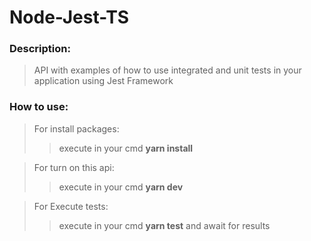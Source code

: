 # Node-Jest-TS

### Description: 

> API with examples of how to use integrated and unit tests in your application using Jest Framework

### How to use: 

> For install packages:
>> execute in your cmd **yarn install**

> For turn on this api:
>> execute in your cmd **yarn dev** 

> For Execute tests: 
>> execute in your cmd **yarn test** and await for results
